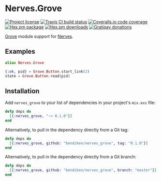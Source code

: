 Nerves.Grove
============

[![Project license](https://img.shields.io/badge/license-Public%20Domain-blue.svg)](https://unlicense.org/)
[![Travis CI build status](https://img.shields.io/travis/bendiken/nerves_grove/master.svg)](https://travis-ci.org/bendiken/nerves_grove)
[![Coveralls.io code coverage](https://img.shields.io/coveralls/bendiken/nerves_grove/master.svg)](https://coveralls.io/github/bendiken/nerves_grove)
[![Hex.pm package](https://img.shields.io/hexpm/v/nerves_grove.svg)](https://hex.pm/packages/nerves_grove)
[![Hex.pm downloads](https://img.shields.io/hexpm/dt/nerves_grove.svg)](https://hex.pm/packages/nerves_grove)
[![Gratipay donations](https://img.shields.io/gratipay/user/bendiken.svg)](https://gratipay.com/~bendiken/)

[Grove](http://www.seeedstudio.com/wiki/Grove_System) module support for
[Nerves](http://nerves-project.org/).

Examples
--------

```elixir
alias Nerves.Grove

{:ok, pid} = Grove.Button.start_link(2)
state = Grove.Button.read(pid)
```

Installation
------------

Add `nerves_grove` to your list of dependencies in your project's `mix.exs` file:

```elixir
defp deps do
  [{:nerves_grove, "~> 0.1.0"}]
end
```

Alternatively, to pull in the dependency directly from a Git tag:

```elixir
defp deps do
  [{:nerves_grove, github: "bendiken/nerves_grove", tag: "0.1.0"}]
end
```

Alternatively, to pull in the dependency directly from a Git branch:

```elixir
defp deps do
  [{:nerves_grove, github: "bendiken/nerves_grove", branch: "master"}]
end
```
